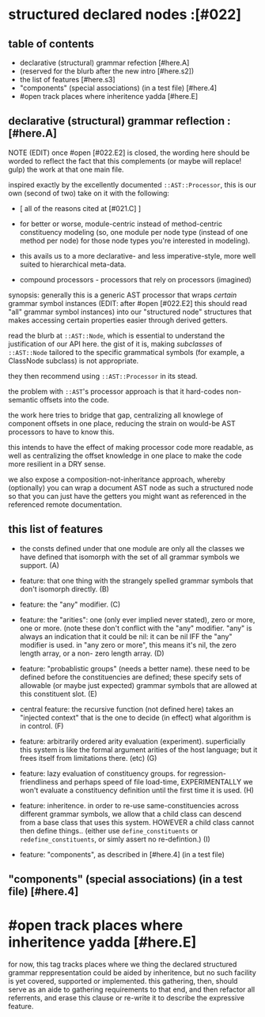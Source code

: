 # structured declared nodes :[#022]

## table of contents

  - declarative (structural) grammar refection [#here.A]
  - (reserved for the blurb after the new intro [#here.s2])
  - the list of features [#here.s3]
  - "components" (special associations) (in a test file) [#here.4]
  - #open track places where inheritence yadda [#here.E]




## declarative (structural) grammar reflection :[#here.A]

NOTE (EDIT) once #open [#022.E2] is closed, the wording here should be
worded to reflect the fact that this complements (or maybe will replace!
gulp) the work at that one main file.

inspired exactly by the excellently documented `::AST::Processor`,
this is our own (second of two) take on it with the following:

  - [ all of the reasons cited at [#021.C] ]

  - for better or worse, module-centric instead of method-centric
    constituency modeling (so, one module per node type (instead of
    one method per node) for those node types you're interested
    in modeling).

  - this avails us to a more declarative- and less imperative-style,
    more well suited to hierarchical meta-data.

  - compound processors - processors that rely on processors (imagined)




synopsis: generally this is a generic AST processor that wraps
*certain* grammar symbol instances
(EDIT: after #open [#022.E2] this should read "all" grammar symbol instances)
into our "structured node" structures
that makes accessing certain properties easier through derived getters.

read the blurb at `::AST::Node`, which is essential to understand
the justification of our API here. the gist of it is, making
*subclasses* of `::AST::Node` tailored to the specific grammatical
symbols (for example, a ClassNode subclass) is not appropriate.

they then recommend using `::AST::Processor` in its stead.

the problem with `::AST`'s processor approach is that it hard-codes
non-semantic offsets into the code.

the work here tries to bridge that gap, centralizing all knowlege
of component offsets in one place, reducing the strain on would-be
AST processors to have to know this.

this intends to have the effect of making processor code more readable,
as well as centralizing the offset knowledge in one place to make the
code more resilient in a DRY sense.

we also expose a composition-not-inheritance approach, whereby
(optionally) you can wrap a document AST node as such a structured node
so that you can just have the getters you might want as referenced
in the referenced remote documentation.




## this list of features

  - the consts defined under that one module are only all the classes
    we have defined that isomorph with the set of all grammar symbols
    we support. (A)

  - feature: that one thing with the strangely spelled grammar symbols
    that don't isomorph directly. (B)

  - feature: the "any" modifier. (C)

  - feature: the "arities": one (only ever implied never stated),
    zero or more, one or more. (note these don't conflict with the
    "any" modifier. "any" is always an indication that it could be
    nil: it can be nil IFF the "any" modifier is used. in "any zero
    or more", this means it's nil, the zero length array, or a non-
    zero length array. (D)

  - feature: "probablistic groups" (needs a better name). these need
    to be defined before the constituencies are defined; these specify
    sets of allowable (or maybe just expected) grammar symbols that
    are allowed at this constituent slot. (E)

  - central feature: the recursive function (not defined here) takes
    an "injected context" that is the one to decide (in effect) what
    algorithm is in control. (F)

  - feature: arbitrarily ordered arity evaluation (experiment).
    superficially this system is like the formal argument arities of
    the host language; but it frees itself from limitations there. (etc) (G)

  - feature: lazy evaluation of constituency groups. for regression-
    friendliness and perhaps speed of file load-time, EXPERIMENTALLY
    we won't evaluate a constituency definition until the first time
    it is used. (H)

  - feature: inheritence. in order to re-use same-constituencies across
    different grammar symbols, we allow that a child class can descend
    from a base class that uses this system. HOWEVER a child class cannot
    then define things.. (either use `define_constituents` or
    `redefine_constituents`, or simly assert no re-defintion.) (I)

  - feature: "components", as described in [#here.4]  (in a test file)




## "components" (special associations) (in a test file) [#here.4]




# #open track places where inheritence yadda [#here.E]

for now, this tag tracks places where we thing the declared structured
grammar reppresentation could be aided by inheritence, but no such facility
is yet covered, supported or implemented. this gathering, then, should serve
as an aide to gathering requirements to that end, and then refactor all
referrents, and erase this clause or re-write it to describe the expressive
feature.
